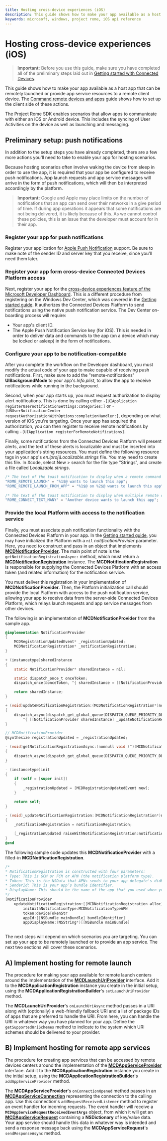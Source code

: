 ```yaml
---
title: Hosting cross-device experiences (iOS)
description: This guide shows how to make your app available as a host app that can be remotely launched or provide app service resources to a remote client device.
keywords: microsoft, windows, project rome, iOS api reference 
---
```


# Hosting cross-device experiences (iOS)

> **Important:** Before you use this guide, make sure you have completed all of the preliminary steps laid out in [Getting started with Connected Devices](getting-started-rome-iOS.md).

This guide shows how to make your app available as a host app that can be remotely launched or provide app service resources to a remote client device. The [Command remote devices and apps](command-remote-devices-and-apps-iOS.md) guide shows how to set up the client side of these actions.

The Project Rome SDK enables scenarios that allow apps to communicate with either an iOS or Android device. This includes the syncing of User Activities on the device as well as launching and messaging. 

## Preliminary setup: push notifications

In addition to the setup steps you have already completed, there are a few more actions you'll need to take to enable your app for hosting scenarios.

Because hosting scenarios often involve waking the device from sleep in order to use the app, it is required that your app be configured to receive push notifications. App launch requests and app service messages will arrive in the form of push notifications, which will then be interpreted accordingly by the platform.

> **Important:** Google and Apple may place limits on the number of notifications that an app can send over their networks in a give period of time. If during app operations it appears that some notifications are not being delivered, it is likely because of this. As we cannot control these policies, this is an issue that the developer must account for in their app.

### Register your app for push notifications

Register your application for [Apple Push Notification](https://developer.apple.com/notifications/) support. Be sure to make note of the sender ID and server key that you receive, since you'll need them later. 

### Register your app form cross-device Connected Devices Platform access

Next, register your app for the [cross-device experiences feature of the Microsoft Developer Dashboard](https://developer.microsoft.com/dashboard/crossplatform/web). This is a different procedure from registering on the Windows Dev Center, which was covered in the [Getting started guide](getting-started-rome-iOS.md). It authorizes the Connected Devices Platform to send notifications using the native push notification service. The Dev Center on-boarding process will require:
* Your app's client ID.
* The Apple Push Notification Service key (for iOS). This is needed in order to deliver data and commands to the app (on a device which may be locked or asleep) in the form of notifications. 

### Configure your app to be notification-compatible

After you complete the workflow on the Developer dashboard, you must modify the actual code of your app to make capable of receiving push notifications. First, make sure to add the "remote-notifications" **UIBackgroundMode** to your app's _Info.plist_, to allow the app to receive notifications while running in the background. 

Second, when your app starts up, you must request authorization to display alert notifications. This is done by calling either `-[UIApplication registerUsernotificationSettings:categories:]` or `-[UNUserNotificationCenter requestAuthorizationWithOptions:completionHandler:]`, depending on what version of iOS you're targeting. Once your app has acquired the authorization, you can then register to receive remote notifications by calling `-[UIApplication registerForRemoteNotifications]`. 

Finally, some notifications from the Connected Devices Platform will present alerts, and the text of these alerts is localizable and must be inserted into your application's string resources. You must define the following resource tags in your app's _en.lproj\Localizable.strings_ file. You may need to create this file. In Xcode, select New > search for the file type "Strings", and create a file called _Localizable.strings_.

```ObjectiveC
/* The text of the toast notification to display when a remote command is received */ 
"ROME_REMOTE_LAUNCH" = "%1$@ wants to launch this app"; 
"ROME_REMOTE_LAUNCH_FROM_APP" = "%1$@ on %2$@ wants to launch this app"; 
 
/* The text of the toast notification to display when multiple remote commands are received simultaneously */ 
"ROME_CONNECT_TEXT_MANY" = "Another device wants to launch this app"; 
```

### Provide the local Platform with access to the notification service

Finally, you must associate push notification functionality with the Connected Devices Platform in your app. In the [Getting started guide](getting-started-rome-iOS.md), you may have initialized the Platform with a `nil` *notificationProvider* parameter. Here, you need to construct and pass in an object that implements **[MCDNotificationProvider](../api-reference/relay/core/MCDNotificationProvider.md)**. The main point of note is the `getNotificationRegistrationAsync:` method, which must return a **[MCDNotificationRegistration](../api-reference/relay/core/MCDNotificationRegistration.md)** instance. The **MCDNotificationRegistration** is responsible for supplying the Connected Devices Platform with an access token (and related information) for the notification service.

You must deliver this registration in your implementation of **MCDNotificationProvider**. Then, the Platform initialization call should provide the local Platform with access to the push notification service, allowing your app to receive data from the server-side Connected Devices Platform, which relays launch requests and app service messages from other devices. 

The following is an implementation of **MCDNotificationProvider** from the sample app.

```ObjectiveC
@implementation NotificationProvider
{
    MCDRegistrationUpdatedEvent* _registrationUpdated;
    MCDNotificationRegistration* _notificationRegistration;
}

+ (instancetype)sharedInstance
{
    static NotificationProvider* sharedInstance = nil;

    static dispatch_once_t onceToken;
    dispatch_once(&onceToken, ^{ sharedInstance = [[NotificationProvider alloc] init]; });

    return sharedInstance;
}

+ (void)updateNotificationRegistration:(MCDNotificationRegistration*)notificationRegistration
{
    dispatch_async(dispatch_get_global_queue(DISPATCH_QUEUE_PRIORITY_DEFAULT, 0),
        ^{ [[NotificationProvider sharedInstance] _updateNotificationRegistration:notificationRegistration]; });
}

// MCDNotificationProvider
@synthesize registrationUpdated = _registrationUpdated;

- (void)getNotificationRegistrationAsync:(nonnull void (^)(MCDNotificationRegistration* _Nullable, NSError* _Nullable))completionBlock
{
    dispatch_async(dispatch_get_global_queue(DISPATCH_QUEUE_PRIORITY_DEFAULT, 0), ^{ completionBlock(_notificationRegistration, nil); });
}

- (instancetype)init
{
    if (self = [super init])
    {
        _registrationUpdated = [MCDRegistrationUpdatedEvent new];
    }

    return self;
}

- (void)_updateNotificationRegistration:(MCDNotificationRegistration*)notificationRegistration
{
    _notificationRegistration = notificationRegistration;

    [_registrationUpdated raiseWithNotificationRegistration:notificationRegistration];
}
@end
```

The following sample code updates this **MCDNotificationProvider** with a filled-in **MCDNotificationRegistration**.

```ObjectiveC
/*
* NotificationRegistration is constructed with four parameters:
* Type: This is GCM or FCM or APN (the notification platform type).
* Token: This is the NSData that APNs sends to your app delegate's didRegisterForRemoteNotificationsWithDeviceToken: method. You must convert the NSData into a string by hex-encoding it.
* SenderId: This is your app’s bundle identifier. 
* DisplayName: This should be the name of the app that you used when you registered it on the Microsoft dev portal. 
*/
[NotificationProvider
    updateNotificationRegistration:[[MCDNotificationRegistration alloc]
        initWithNotificationType:MCDNotificationTypeAPN
        token:deviceTokenStr
        appId:[[NSBundle mainBundle] bundleIdentifier]
        appDisplayName:(NSString*)[[NSBundle mainBundle]
                                                                        objectForInfoDictionaryKey:@"CFBundleDisplayName"]]];
```

The next steps will depend on which scenarios you are targeting. You can set up your app to be remotely launched or to provide an app service. The next two sections will cover these scenarios.

## A) Implement hosting for remote launch
The procedure for making your app available for remote launch centers around the implementation of the **[MCDLaunchUriProvider](../api-reference/relay/hosting/MCDLaunchUriProvider.md)** interface. Add it to the **MCDApplicationRegistration** instance you create in the initial setup, using the **MCDApplicationRegistrationBuilder**'s `setLaunchUriProvider` method. 

The **MCDLaunchUriProvider**'s `onLaunchUriAsync` method passes in a URI along with (optionally) a web-friendly fallback URI and a list of package IDs of apps that are preferred to handle the URI. From here, you can handle the URI in whatever way you have planned for your app. Define the `getSupportedUriSchemes` method to indicate to the system which URI schemes should be delivered to your provider.

## B) Implement hosting for remote app services
The procedure for creating app services that can be accessed by remote devices centers around the implementation of the **[MCDAppServiceProvider](../api-reference/relay/hosting/MCDAppServiceProvider.md)** interface. Add it to the **MCDApplicationRegistration** instance you create in the initial setup, using the **MCDApplicationRegistrationBuilder**'s `addAppServiceProvider` method. 

The **MCDAppServiceProvider**'s `onConnectionOpened` method passes in an **[MCDAppServiceConnection](../api-reference/relay/commanding/MCDAppServiceConnection.md)** representing the connection to the calling app. Use this connection's `addRequestReceivedListener` method to register an event handler for incoming requests. The event handler will receive a **`MCDAppServiceRequestReceivedEventArgs`** object, from which it will get an **[MCDAppServiceRequest](../api-reference/relay/commanding/MCDAppServiceRequest.md)** containing a **NSDictionary** of key/value data. Your app service should handle this data in whatever way is intended and send a response message back using the **MCDAppServiceRequest**'s `sendResponseAsync` method.

